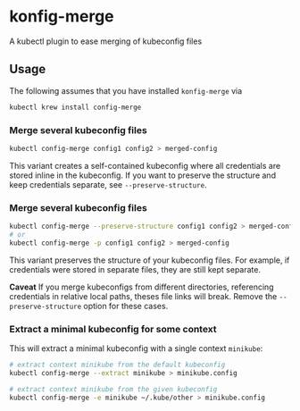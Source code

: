 <!-- DO NOT MOVE THIS FILE, BECAUSE IT NEEDS A PERMANENT ADDRESS -->

# konfig-merge
A kubectl plugin to ease merging of kubeconfig files

## Usage

The following assumes that you have installed `konfig-merge` via
```bash
kubectl krew install config-merge
```

### Merge several kubeconfig files
```bash
kubectl config-merge config1 config2 > merged-config
```
This variant creates a self-contained kubeconfig where all credentials are stored inline in the kubeconfig.
If you want to preserve the structure and keep credentials separate, see `--preserve-structure`.

### Merge several kubeconfig files
```bash
kubectl config-merge --preserve-structure config1 config2 > merged-config
# or
kubectl config-merge -p config1 config2 > merged-config
```
This variant preserves the structure of your kubeconfig files.
For example, if credentials were stored in separate files, they are still kept separate.

**Caveat** If you merge kubeconfigs from different directories, referencing credentials in relative local paths, theses file links will break.
Remove the `--preserve-structure` option for these cases.

### Extract a minimal kubeconfig for some context
This will extract a minimal kubeconfig with a single context `minikube`:
```bash
# extract context minikube from the default kubeconfig
kubectl config-merge --extract minikube > minikube.config

# extract context minikube from the given kubeconfig
kubectl config-merge -e minikube ~/.kube/other > minikube.config
```
